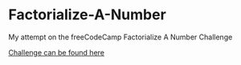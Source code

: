 # Factorialize-A-Number

My attempt on the freeCodeCamp Factorialize A Number Challenge

[Challenge can be found here](https://www.freecodecamp.org/learn/javascript-algorithms-and-data-structures/basic-algorithm-scripting/factorialize-a-number)